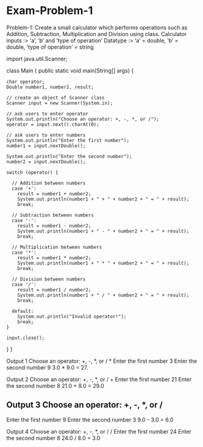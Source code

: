 # Exam-Problem-1

Problem-1:  Create a small calculator which performs operations such as Addition, Subtraction, Multiplication and Division using class.
    Calculator inputs :> ‘a’, ‘b’ and ‘type of operation’
    Datatype :> ‘a’ = double, ‘b’ = double, ‘type of operation’ = string

import java.util.Scanner;

class Main {
  public static void main(String[] args) {

    char operator;
    Double number1, number2, result;

    // create an object of Scanner class
    Scanner input = new Scanner(System.in);

    // ask users to enter operator
    System.out.println("Choose an operator: +, -, *, or /");
    operator = input.next().charAt(0);

    // ask users to enter numbers
    System.out.println("Enter the first number");
    number1 = input.nextDouble();

    System.out.println("Enter the second number");
    number2 = input.nextDouble();

    switch (operator) {

      // Addition between numbers
      case '+':
        result = number1 + number2;
        System.out.println(number1 + " + " + number2 + " = " + result);
        break;

      // Subtraction between numbers
      case '-':
        result = number1 - number2;
        System.out.println(number1 + " - " + number2 + " = " + result);
        break;

      // Multiplication between numbers
      case '*':
        result = number1 * number2;
        System.out.println(number1 + " * " + number2 + " = " + result);
        break;

      // Division between numbers
      case '/':
        result = number1 / number2;
        System.out.println(number1 + " / " + number2 + " = " + result);
        break;

      default:
        System.out.println("Invalid operator!");
        break;
    }

    input.close();
  }
}

Output 1
Choose an operator: +, -, *, or /
*
Enter the first number
3
Enter the second number
9
3.0 * 9.0 = 27.

Output 2
Choose an operator: +, -, *, or /
+
Enter the first number
21
Enter the second number
8
21.0 + 8.0 = 29.0

Output 3
Choose an operator: +, -, *, or /
-
Enter the first number
9
Enter the second number
3
9.0 - 3.0 = 6.0

Output 4
Choose an operator: +, -, *, or /
/
Enter the first number
24
Enter the second number
8
24.0 / 8.0 = 3.0
